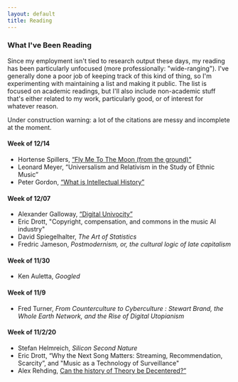 ```yaml
---
layout: default
title: Reading
---
```


### What I've Been Reading

Since my employment isn't tied to research output these days, my reading has been particularly unfocused (more professionally: "wide-ranging"). I've generally done a poor job of keeping track of this kind of thing, so I'm experimenting with maintaining a list and making it public. The list is focused on academic readings, but I'll also include non-academic stuff that's either related to my work, particularly good, or of interest for whatever reason.

Under construction warning: a lot of the citations are messy and incomplete at the moment.

#### Week of 12/14

- Hortense Spillers, [“Fly Me To The Moon (from the ground)”](http://www.boundary2.org/2020/12/hortense-j-spillers-fly-me-to-the-moon-from-the-ground/)
- Leonard Meyer, “Universalism and Relativism in the Study of Ethnic Music”
- Peter Gordon, [“What is Intellectual History”](https://ces.fas.harvard.edu/uploads/files/Reports-Articles/What-is-Intellectual-History-Essay-by-Peter-Gordon.pdf)

#### Week of 12/07

- Alexander Galloway, [“Digital Univocity”](http://cultureandcommunication.org/galloway/digital-univocity#more-2070)
- Eric Drott, "Copyright, compensation, and commons in the music AI industry"
- David Spiegelhalter, _The Art of Statistics_
- Fredric Jameson, _Postmodernism, or, the cultural logic of late capitalism_

#### Week of 11/30

- Ken Auletta, _Googled_

#### Week of 11/9

- Fred Turner, _From Counterculture to Cyberculture : Stewart Brand, the Whole Earth Network, and the Rise of Digital Utopianism_

#### Week of 11/2/20

- Stefan Helmreich, _Silicon Second Nature_
- Eric Drott, “Why the Next Song Matters: Streaming, Recommendation, Scarcity”, and "Music as a Technology of Surveillance"
- Alex Rehding, [Can the history of Theory be Decentered?”](https://historyofmusictheory.wordpress.com/2020/04/03/can-the-history-of-theory-be-decentered-part-i-prequel-five-classics/)
